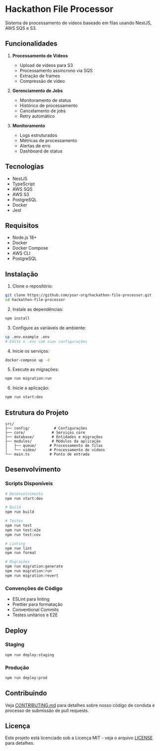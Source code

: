 # Hackathon File Processor

Sistema de processamento de vídeos baseado em filas usando NestJS, AWS SQS e S3.

## Funcionalidades

1. **Processamento de Vídeos**

   - Upload de vídeos para S3
   - Processamento assíncrono via SQS
   - Extração de frames
   - Compressão de vídeo

2. **Gerenciamento de Jobs**

   - Monitoramento de status
   - Histórico de processamento
   - Cancelamento de jobs
   - Retry automático

3. **Monitoramento**
   - Logs estruturados
   - Métricas de processamento
   - Alertas de erro
   - Dashboard de status

## Tecnologias

- NestJS
- TypeScript
- AWS SQS
- AWS S3
- PostgreSQL
- Docker
- Jest

## Requisitos

- Node.js 18+
- Docker
- Docker Compose
- AWS CLI
- PostgreSQL

## Instalação

1. Clone o repositório:

```bash
git clone https://github.com/your-org/hackathon-file-processor.git
cd hackathon-file-processor
```

2. Instale as dependências:

```bash
npm install
```

3. Configure as variáveis de ambiente:

```bash
cp .env.example .env
# Edite o .env com suas configurações
```

4. Inicie os serviços:

```bash
docker-compose up -d
```

5. Execute as migrações:

```bash
npm run migration:run
```

6. Inicie a aplicação:

```bash
npm run start:dev
```

## Estrutura do Projeto

```
src/
├── config/           # Configurações
├── core/            # Serviços core
├── database/        # Entidades e migrações
├── modules/         # Módulos da aplicação
│   ├── queue/      # Processamento de filas
│   └── video/      # Processamento de vídeos
└── main.ts         # Ponto de entrada
```

## Desenvolvimento

### Scripts Disponíveis

```bash
# Desenvolvimento
npm run start:dev

# Build
npm run build

# Testes
npm run test
npm run test:e2e
npm run test:cov

# Linting
npm run lint
npm run format

# Migrações
npm run migration:generate
npm run migration:run
npm run migration:revert
```

### Convenções de Código

- ESLint para linting
- Prettier para formatação
- Conventional Commits
- Testes unitários e E2E

## Deploy

### Staging

```bash
npm run deploy:staging
```

### Produção

```bash
npm run deploy:prod
```

## Contribuindo

Veja [CONTRIBUTING.md](docs/CONTRIBUTING.md) para detalhes sobre nosso código de conduta e processo de submissão de pull requests.

## Licença

Este projeto está licenciado sob a Licença MIT - veja o arquivo [LICENSE](LICENSE) para detalhes.
